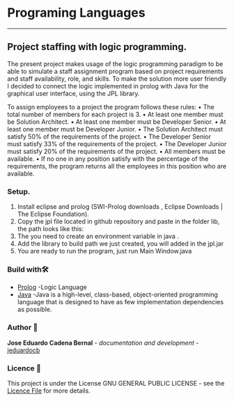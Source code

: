 # Programing Languages

------------


## Project staffing with logic programming.

The present project makes usage of the logic programming paradigm to be able to simulate a staff assignment program based on project requirements and staff availability, role, and skills. To make the solution more user friendly I decided to connect the logic implemented in prolog with Java for the graphical user interface, using the JPL library.

To assign employees to a project the program follows these rules:
•	The total number of members for each project is 3.
•	At least one member must be Solution Architect.
•	At least one member must be Developer Senior.
•	At least one member must be Developer Junior.
•	The Solution Architect must satisfy 50% of the requirements of the project. 
•	The Developer Senior must satisfy 33% of the requirements of the project.
•	The Developer Junior must satisfy 20% of the requirements of the project. 
•	All members must be available.
•	If no one in any position satisfy with the percentage of the requirements, the program returns all the employees in this position who are available.


### Setup.

1.	Install eclipse and prolog (SWI-Prolog downloads , Eclipse Downloads | The Eclipse Foundation).  
2.	Copy the jpl file located in github repository and paste in the folder lib, the path looks like this:  
3.	The you need to create an environment variable in java .  
4.	Add the library to build path we just created, you will added in the jpl.jar  
5.	You are ready to run the program, just run Main Window.java 

### Build with🛠️
* [Prolog](http://www.dropwizard.io/1.0.2/docs/) -Logic Language
* [Java](https://maven.apache.org/) -Java is a high-level, class-based, object-oriented programming language that is designed to have as few implementation dependencies as possible.

### Author 📄

**Jose Eduardo Cadena Bernal** - *documentation and development*  - [jeduardocb](https://github.com/jeduardocb "jeduardocb")

### Licence 📄

This project is under the License GNU GENERAL PUBLIC LICENSE - see the   [Licence File](https://github.com/jeduardocb/ProyectoLenguajes/blob/main/Licence.txt "Licence")  for more details. 

